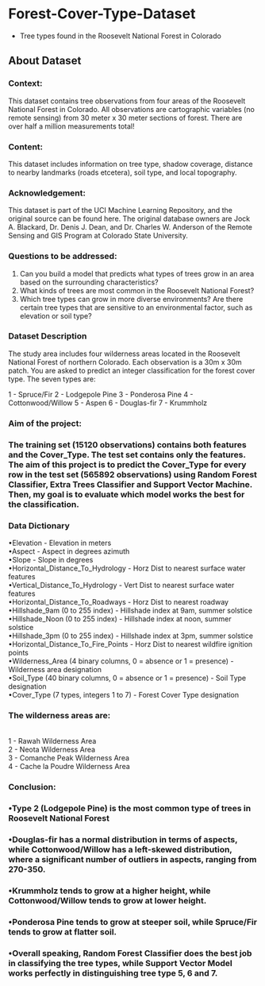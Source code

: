 # Forest-Cover-Type-Dataset
- Tree types found in the Roosevelt National Forest in Colorado

## About Dataset
### Context:
This dataset contains tree observations from four areas of the Roosevelt National Forest in Colorado. All observations are cartographic variables (no remote sensing) from 30 meter x 30 meter sections of forest. There are over half a million measurements total!

### Content:
This dataset includes information on tree type, shadow coverage, distance to nearby landmarks (roads etcetera), soil type, and local topography.

### Acknowledgement:
This dataset is part of the UCI Machine Learning Repository, and the original source can be found here. The original database owners are Jock A. Blackard, Dr. Denis J. Dean, and Dr. Charles W. Anderson of the Remote Sensing and GIS Program at Colorado State University.

### Questions to be addressed:

1. Can you build a model that predicts what types of trees grow in an area based on the surrounding characteristics?
2. What kinds of trees are most common in the Roosevelt National Forest?
3. Which tree types can grow in more diverse environments? Are there certain tree types that are sensitive to an environmental factor, such as elevation or soil type?

### Dataset Description
The study area includes four wilderness areas located in the Roosevelt National Forest of northern Colorado. Each observation is a 30m x 30m patch. You are asked to predict an integer classification for the forest cover type. The seven types are:

1 - Spruce/Fir
2 - Lodgepole Pine
3 - Ponderosa Pine
4 - Cottonwood/Willow
5 - Aspen
6 - Douglas-fir
7 - Krummholz

### Aim of the project:
### The training set (15120 observations) contains both features and the Cover_Type. The test set contains only the features. The aim of this project is to predict the Cover_Type for every row in the test set (565892 observations) using Random Forest Classifier, Extra Trees Classifier and Support Vector Machine. Then, my goal is to evaluate which model works the best for the classification.

### Data Dictionary
•Elevation - Elevation in meters
</br>
•Aspect - Aspect in degrees azimuth
</br>
•Slope - Slope in degrees
</br>
•Horizontal_Distance_To_Hydrology - Horz Dist to nearest surface water features
</br>
•Vertical_Distance_To_Hydrology - Vert Dist to nearest surface water features
</br>
•Horizontal_Distance_To_Roadways - Horz Dist to nearest roadway
</br>
•Hillshade_9am (0 to 255 index) - Hillshade index at 9am, summer solstice
</br>
•Hillshade_Noon (0 to 255 index) - Hillshade index at noon, summer solstice
</br>
•Hillshade_3pm (0 to 255 index) - Hillshade index at 3pm, summer solstice
</br>
•Horizontal_Distance_To_Fire_Points - Horz Dist to nearest wildfire ignition points
</br>
•Wilderness_Area (4 binary columns, 0 = absence or 1 = presence) - Wilderness area designation
</br>
•Soil_Type (40 binary columns, 0 = absence or 1 = presence) - Soil Type designation
</br>
•Cover_Type (7 types, integers 1 to 7) - Forest Cover Type designation

### The wilderness areas are:
</br>
1 - Rawah Wilderness Area
</br>
2 - Neota Wilderness Area
</br>
3 - Comanche Peak Wilderness Area
</br>
4 - Cache la Poudre Wilderness Area


### Conclusion:
### •Type 2 (Lodgepole Pine) is the most common type of trees in Roosevelt National Forest

### •Douglas-fir has a normal distribution in terms of aspects, while Cottonwood/Willow has a left-skewed distribution, where a significant number of outliers in aspects, ranging from 270-350. 

### •Krummholz tends to grow at a higher height, while Cottonwood/Willow tends to grow at lower height.

### •Ponderosa Pine tends to grow at steeper soil, while Spruce/Fir tends to grow at flatter soil.

### •Overall speaking, Random Forest Classifier does the best job in classifying the tree types, while Support Vector Model works perfectly in distinguishing tree type 5, 6 and 7.

